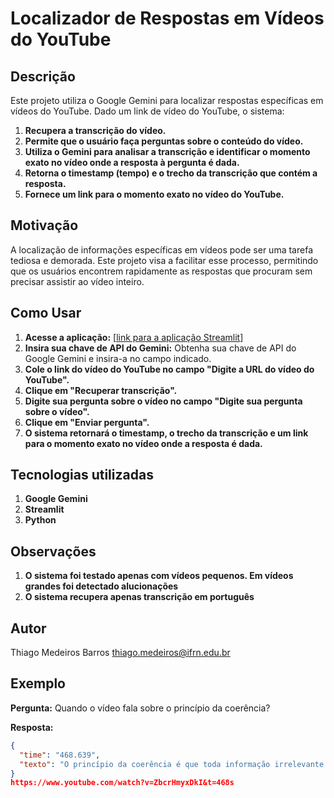 # Localizador de Respostas em Vídeos do YouTube

## Descrição

Este projeto utiliza o Google Gemini para localizar respostas específicas em vídeos do YouTube. Dado um link de vídeo do YouTube, o sistema:

1. **Recupera a transcrição do vídeo.**
2. **Permite que o usuário faça perguntas sobre o conteúdo do vídeo.**
3. **Utiliza o Gemini para analisar a transcrição e identificar o momento exato no vídeo onde a resposta à pergunta é dada.**
4. **Retorna o timestamp (tempo) e o trecho da transcrição que contém a resposta.**
5. **Fornece um link para o momento exato no vídeo do YouTube.**

## Motivação

A localização de informações específicas em vídeos pode ser uma tarefa tediosa e demorada. Este projeto visa a facilitar esse processo, permitindo que os usuários encontrem rapidamente as respostas que procuram sem precisar assistir ao vídeo inteiro.

## Como Usar

1. **Acesse a aplicação:** [[link para a aplicação Streamlit](https://gemini-youtube-alura.streamlit.app/)]
2. **Insira sua chave de API do Gemini:** Obtenha sua chave de API do Google Gemini e insira-a no campo indicado.
3. **Cole o link do vídeo do YouTube no campo "Digite a URL do vídeo do YouTube".**
4. **Clique em "Recuperar transcrição".**
5. **Digite sua pergunta sobre o vídeo no campo "Digite sua pergunta sobre o vídeo".**
6. **Clique em "Enviar pergunta".**
7. **O sistema retornará o timestamp, o trecho da transcrição e um link para o momento exato no vídeo onde a resposta é dada.**

## Tecnologias utilizadas

1. **Google Gemini**
2. **Streamlit**
3. **Python**

## Observações

1. **O sistema foi testado apenas com vídeos pequenos. Em vídeos grandes foi detectado alucionações**
2. **O sistema recupera apenas transcrição em português**

## Autor
Thiago Medeiros Barros
<thiago.medeiros@ifrn.edu.br>

## Exemplo

**Pergunta:** Quando o vídeo fala sobre o princípio da coerência?

**Resposta:**
```json
{
  "time": "468.639",
  "texto": "O princípio da coerência é que toda informação irrelevante para o aprendizado para alcançar aquele objetivo de aprendizagem ele deve ser excluído menos é mais certo então uma música ao fundo alguma figura que não tá acrescentando para o objetivo daquela paisagem tem que ser removido"
}
https://www.youtube.com/watch?v=ZbcrHmyxDkI&t=468s